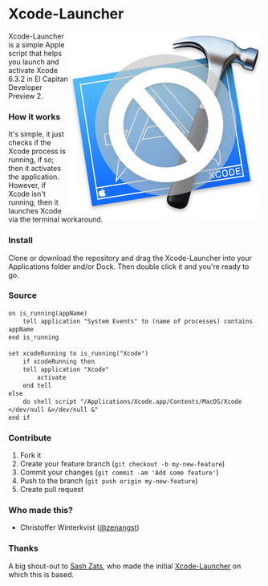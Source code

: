 # Xcode-Launcher
<img src="https://raw.githubusercontent.com/zenangst/Xcode-Launcher/master/Images/icon_v3@2x.png" align="right">
Xcode-Launcher is a simple Apple script that helps you launch and activate Xcode 6.3.2 in El Capitan Developer Preview 2.

### How it works

It's simple, it just checks if the Xcode process is running, if so; then it activates the application. However, if Xcode isn't running, then it launches Xcode via the terminal workaround.

### Install

Clone or download the repository and drag the Xcode-Launcher into your Applications folder and/or Dock. Then double click it and you're ready to go.

### Source

```applescript
on is_running(appName)
    tell application "System Events" to (name of processes) contains appName
end is_running

set xcodeRunning to is_running("Xcode")
    if xcodeRunning then
    tell application "Xcode"
        activate
    end tell
else
    do shell script "/Applications/Xcode.app/Contents/MacOS/Xcode </dev/null &>/dev/null &"
end if
```

### Contribute

1. Fork it
2. Create your feature branch (`git checkout -b my-new-feature`)
3. Commit your changes (`git commit -am 'Add some feature'`)
4. Push to the branch (`git push origin my-new-feature`)
5. Create pull request

### Who made this?

- Christoffer Winterkvist ([@zenangst](https://twitter.com/zenangst))

### Thanks

A big shout-out to [Sash Zats](https://twitter.com/zats), who made the initial [Xcode-Launcher](https://twitter.com/zats/status/613464620997570560) on which this is based.
